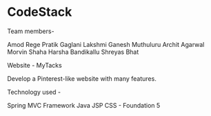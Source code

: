 CodeStack
=========

Team members- 

Amod Rege
Pratik Gaglani
Lakshmi Ganesh Muthuluru
Archit Agarwal
Morvin Shaha
Harsha Bandikallu
Shreyas Bhat

Website - MyTacks

Develop a Pinterest-like website with many features.

Technology used - 

Spring MVC Framework
Java
JSP
CSS - Foundation 5
